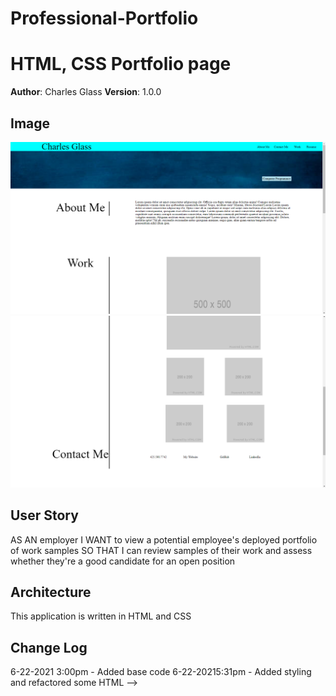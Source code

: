 # Professional-Portfolio

# HTML, CSS Portfolio page

**Author**: Charles Glass
**Version**: 1.0.0


## Image
![Website-one](assets/pictures/picture-three.png)
![Website-two](./assets/pictures/picture-four.png)

## User Story
AS AN employer
I WANT to view a potential employee's deployed portfolio of work samples
SO THAT I can review samples of their work and assess whether they're a good candidate for an open position


## Architecture
This application is written in HTML and CSS 


## Change Log
6-22-2021 3:00pm - Added base code
6-22-20215:31pm - Added styling and refactored some HTML
-->
